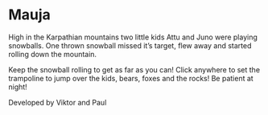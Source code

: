 # Mauja

High in the Karpathian mountains two little kids Attu and Juno were playing snowballs. One thrown snowball missed it’s target, flew away and started rolling down the mountain.

Keep the snowball rolling to get as far as you can! Click anywhere to set the trampoline to jump over the kids, bears, foxes and the rocks! Be patient at night!

Developed by Viktor and Paul
